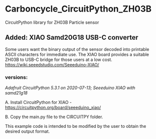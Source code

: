 # Carboncycle_CircuitPython_ZH03B
CircuitPython library for ZH03B Particle sensor

## Added: XIAO Samd20G18 USB-C converter 

   Some users want the binary output of the sensor decoded into printable ASCII characters for immediate use.
   The XIAO board provides a suitable ZH03B to USB-C bridge for those users at a low cost.
   https://wiki.seeedstudio.com/Seeeduino-XIAO/
   
   ### versions:
   _Adafruit CircuitPython 5.3.1 on 2020-07-13; Seeeduino XIAO with samd21g18_
   
   A. Install CircuitPython for XIAO - https://circuitpython.org/board/seeeduino_xiao/
   
   B. Copy the main.py file to the CIRCUITPY folder.
   
   
   This example code is intended to be modified by the user to obtain the desired output format.
